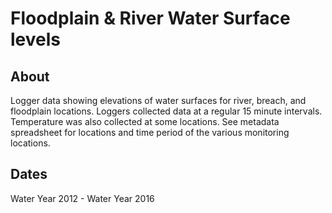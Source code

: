 # Floodplain & River Water Surface levels

## About
Logger data showing elevations of water surfaces for river, breach, and floodplain locations. Loggers collected data at a regular 15 minute intervals. Temperature was also collected at some locations. See metadata spreadsheet for locations and time period of the various monitoring locations.

## Dates
Water Year 2012 - Water Year 2016
